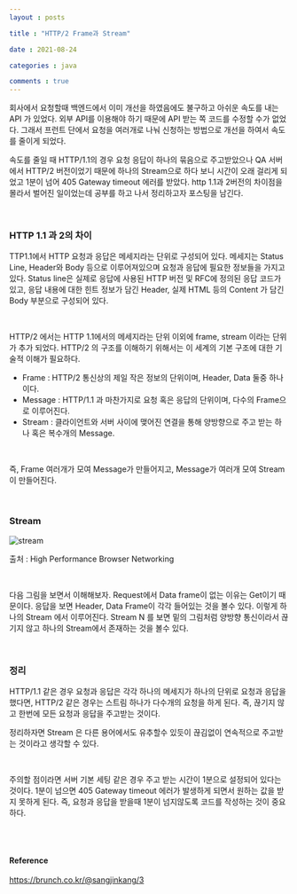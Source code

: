 ```yaml
---
layout : posts

title : "HTTP/2 Frame과 Stream"

date : 2021-08-24

categories : java

comments : true
---
```




회사에서 요청할때 백엔드에서 이미 개선을 하였음에도 불구하고 아쉬운 속도를 내는 API 가 있었다. 외부 API를 이용해야 하기 때문에 API 받는 쪽 코드를 수정할 수가 없었다. 그래서 프런트 단에서 요청을 여러개로 나눠 신청하는 방법으로 개선을 하여서 속도를 줄이게 되었다.

속도를 줄일 때 HTTP/1.1의 경우 요청 응답이 하나의 묶음으로 주고받았으나 QA 서버에서 HTTP/2 버전이었기 때문에 하나의 Stream으로 하다 보니 시간이 오래 걸리게 되었고 1분이 넘어 405 Gateway timeout 에러를 받았다. http 1.1과 2버전의 차이점을 몰라서 벌어진 일이었는데 공부를 하고 나서 정리하고자 포스팅을 남긴다.

<br>

### HTTP 1.1 과 2의 차이

TTP1.1에서 HTTP 요청과 응답은 메세지라는 단위로 구성되어 있다. 메세지는 Status Line, Header와 Body 등으로 이루어져있으며 요청과 응답에 필요한 정보들을 가지고 있다. Status line은 실제로 응답에 사용된 HTTP 버전 및 RFC에 정의된 응답 코드가 있고, 응답 내용에 대한 힌트 정보가 담긴 Header, 실제 HTML 등의 Content 가 담긴 Body 부분으로 구성되어 있다.

<br>

HTTP/2 에서는 HTTP 1.1에서의 메세지라는 단위 이외에 frame, stream 이라는 단위가 추가 되었다. HTTP/2 의 구조를 이해하기 위해서는 이 세계의 기본 구조에 대한 기술적 이해가 필요하다.

- Frame : HTTP/2 통신상의 제일 작은 정보의 단위이며, Header, Data 둘중 하나이다.
- Message : HTTP/1.1 과 마찬가지로 요청 혹은 응답의 단위이며, 다수의 Frame으로 이루어진다.
- Stream : 클라이언트와 서버 사이에 맺어진 연결을 통해 양방향으로 주고 받는 하나 혹은 복수개의 Message.

<br>

즉, Frame 여러개가 모여 Message가 만들어지고, Message가 여러개 모여 Stream이 만들어진다.

<br>

### Stream

![stream](https://user-images.githubusercontent.com/66049273/130588074-7ac6b15e-fcd0-4ede-bad0-8b56f9558f50.png)

출처 : High Performance Browser Networking

<br>

다음 그림을 보면서 이해해보자. Request에서 Data frame이 없는 이유는 Get이기 때문이다. 응답을 보면 Header, Data Frame이 각각 들어있는 것을 볼수 있다. 이렇게 하나의 Stream 에서 이루어진다. Stream N 를 보면 밑의 그림처럼 양방향 통신이라서 끊기지 않고 하나의 Stream에서 존재하는 것을 볼수 있다.

<br>

### 정리

HTTP/1.1 같은 경우 요청과 응답은 각각 하나의 메세지가 하나의 단위로 요청과 응답을 했다면, HTTP/2 같은 경우는 스트림 하나가 다수개의 요청을 하게 된다. 즉, 끊기지 않고 한번에 모든 요청과 응답을 주고받는 것이다.

정리하자면 Stream 은 다른 용어에서도 유추할수 있듯이 끊김없이 연속적으로 주고받는 것이라고 생각할 수 있다.

<br>

주의할 점이라면 서버 기본 세팅 같은 경우 주고 받는 시간이 1분으로 설정되어 있다는 것이다. 1분이 넘으면 405 Gateway timeout 에러가 발생하게 되면서 원하는 값을 받지 못하게 된다. 즉, 요청과 응답을 받을때 1분이 넘지않도록 코드를 작성하는 것이 중요하다.

<br>

<br>

#### Reference

https://brunch.co.kr/@sangjinkang/3

